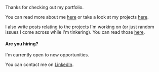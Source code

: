 Thanks for checking out my portfolio.

You can read more about me [here](/info) or take a look at my projects [here](/projects). 

I also write posts relating to the projects I'm working on (or just random issues I come across while I'm tinkering). You can read those [here](/posts).

#### Are you hiring?
I'm currently open to new opportunities.

You can contact me on [LinkedIn](https://www.linkedin.com/in/wilsonwscott/).
